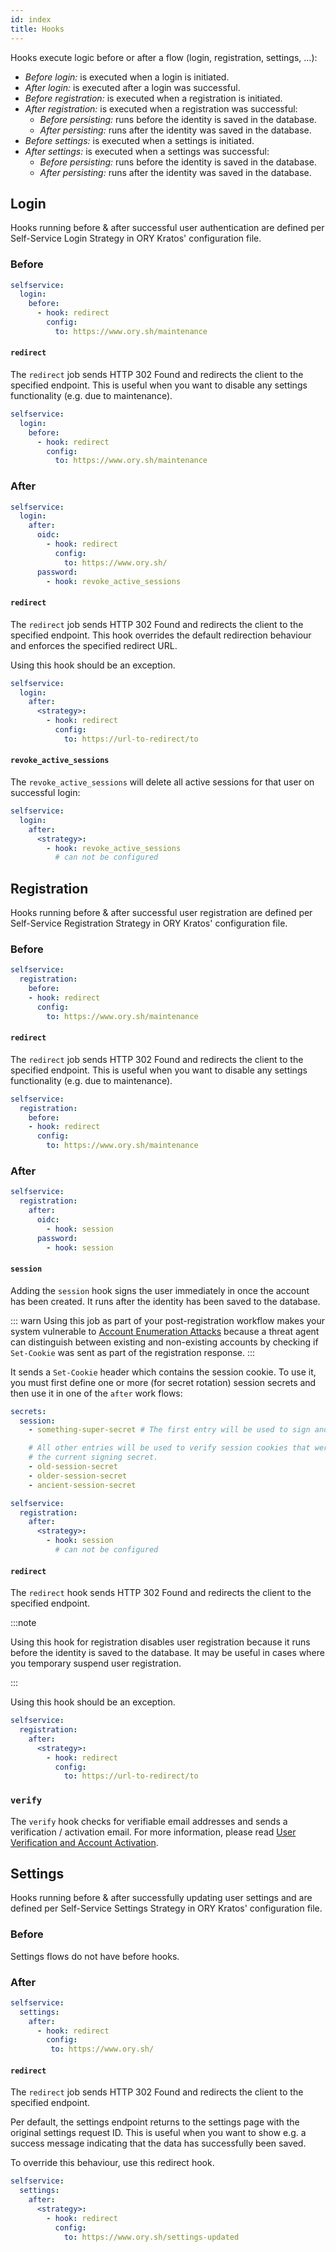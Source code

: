 ```yaml
---
id: index
title: Hooks
---
```


Hooks execute logic before or after a flow (login, registration, settings, ...):

- *Before login:* is executed when a login is initiated.
- *After login:* is executed after a login was successful.
- *Before registration:* is executed when a registration is initiated.
- *After registration:* is executed when a registration was successful:
  - *Before persisting:* runs before the identity is saved in the database.
  - *After persisting:* runs after the identity was saved in the database.
- *Before settings:* is executed when a settings is initiated.
- *After settings:* is executed when a settings was successful:
  - *Before persisting:* runs before the identity is saved in the database.
  - *After persisting:* runs after the identity was saved in the database.

## Login

Hooks running before & after successful user authentication are defined per
Self-Service Login Strategy in ORY Kratos' configuration file.

### Before

```yaml title="path/to/my/kratos.config.yml"
selfservice:
  login:
    before:
      - hook: redirect
        config:
          to: https://www.ory.sh/maintenance
```

#### `redirect`

The `redirect` job sends HTTP 302 Found and redirects the client
to the specified endpoint. This is useful
when you want to disable any settings functionality (e.g. due to maintenance).

```yaml title="path/to/my/kratos.config.yml"
selfservice:
  login:
    before:
      - hook: redirect
        config:
          to: https://www.ory.sh/maintenance
```


### After

```yaml title="path/to/my/kratos.config.yml"
selfservice:
  login:
    after:
      oidc:
        - hook: redirect
          config:
            to: https://www.ory.sh/
      password:
        - hook: revoke_active_sessions
```

#### `redirect`

The `redirect` job sends HTTP 302 Found and redirects the client
to the specified endpoint. This hook overrides the default redirection
behaviour and enforces the specified redirect URL.

Using this hook should be an exception.

```yaml title="path/to/my/kratos.config.yml"
selfservice:
  login:
    after:
      <strategy>:
        - hook: redirect
          config:
            to: https://url-to-redirect/to
```

#### `revoke_active_sessions`

The `revoke_active_sessions` will delete all active sessions for that user on
successful login:

```yaml title="path/to/my/kratos.config.yml"
selfservice:
  login:
    after:
      <strategy>:
        - hook: revoke_active_sessions
          # can not be configured
```

## Registration

Hooks running before & after successful user registration are defined per
Self-Service Registration Strategy in ORY Kratos' configuration file.

### Before

```yaml title="path/to/my/kratos.config.yml"
selfservice:
  registration:
    before:
    - hook: redirect
      config:
        to: https://www.ory.sh/maintenance
```

#### `redirect`

The `redirect` job sends HTTP 302 Found and redirects the client
to the specified endpoint. This is useful
when you want to disable any settings functionality (e.g. due to maintenance).

```yaml title="path/to/my/kratos.config.yml"
selfservice:
  registration:
    before:
    - hook: redirect
      config:
        to: https://www.ory.sh/maintenance
```

### After

```yaml title="path/to/my/kratos.config.yml"
selfservice:
  registration:
    after:
      oidc:
        - hook: session
      password:
        - hook: session
```

#### `session`

Adding the `session` hook signs the user immediately in once the account has been created.
It runs after the identity has been saved to the database.

::: warn
Using this job as part of your post-registration workflow makes your system
vulnerable to
[Account Enumeration Attacks](../../concepts/security.md#account-enumeration-attacks)
because a threat agent can distinguish between existing and non-existing
accounts by checking if `Set-Cookie` was sent as part of the registration
response.
:::

It sends  a `Set-Cookie` header which contains the session
cookie. To use it, you must first define one or more (for secret rotation)
session secrets and then use it in one of the `after` work flows:

```yaml title="path/to/my/kratos.config.yml"
secrets:
  session:
    - something-super-secret # The first entry will be used to sign and verify session cookies

    # All other entries will be used to verify session cookies that were signed before "something-super-secret" became
    # the current signing secret.
    - old-session-secret
    - older-session-secret
    - ancient-session-secret

selfservice:
  registration:
    after:
      <strategy>:
        - hook: session
          # can not be configured
```

#### `redirect`

The `redirect` hook sends HTTP 302 Found and redirects the client
to the specified endpoint.

:::note

Using this hook for registration disables user registration because it runs
before the identity is saved to the database. It may
be useful in cases where you temporary suspend user registration.

:::

Using this hook should be an exception.

```yaml title="path/to/my/kratos.config.yml"
selfservice:
  registration:
    after:
      <strategy>:
        - hook: redirect
          config:
            to: https://url-to-redirect/to
```

### `verify`

The `verify` hook checks for verifiable email addresses and sends a verification / activation
email. For more information,
please read [User Verification and Account Activation](../flows/verify-email-account-activation.mdx).

## Settings

Hooks running before & after successfully updating user settings and are defined per
Self-Service Settings Strategy in ORY Kratos' configuration file.

### Before

Settings flows do not have before hooks.

### After

```yaml title="path/to/my/kratos.config.yml"
selfservice:
  settings:
    after:
      - hook: redirect
        config:
         to: https://www.ory.sh/
```

#### `redirect`

The `redirect` job sends HTTP 302 Found and redirects the client
to the specified endpoint.

Per default, the settings endpoint returns to the settings page
with the original settings request ID. This is useful
when you want to show e.g. a success message indicating
that the data has successfully been saved.

To override this behaviour, use this redirect hook.

```yaml title="path/to/my/kratos.config.yml"
selfservice:
  settings:
    after:
      <strategy>:
        - hook: redirect
          config:
            to: https://www.ory.sh/settings-updated
```
